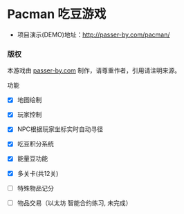 # Pacman 吃豆游戏

- 项目演示(DEMO)地址：http://passer-by.com/pacman/

### 版权
本游戏由 [passer-by.com](http://passer-by.com/) 制作，请尊重作者，引用请注明来源。

功能

- [x] 地图绘制
- [x] 玩家控制
- [x] NPC根据玩家坐标实时自动寻径
- [x] 吃豆积分系统
- [x] 能量豆功能
- [x] 多关卡(共12关)
- [ ] 特殊物品记分
- [ ] 物品交易（以太坊 智能合约练习, 未完成）

